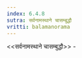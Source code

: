 ```yaml
---
index: 6.4.8
sutra: सर्वनामस्थाने चासम्बुद्धौ
vritti: balamanorama
---
```


<<सर्वनामस्थाने चासम्बुद्धौ>> - 
